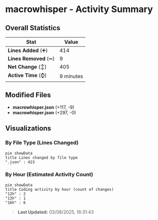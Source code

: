 # macrowhisper - Activity Summary 

## Overall Statistics

| Stat                   | Value                                                             |
| ---------------------- | ----------------------------------------------------------------- |
| **Lines Added** (➕)   | 414                                          |
| **Lines Removed** (➖) | 9                                        |
| **Net Change** (↕)    | 405                |
| **Active Time** (⌚)   | 9 minutes |


## Modified Files
- **macrowhisper.json** (+117, -9)
- **macrowhisper.json** (+297, -0)

## Visualizations

### By File Type (Lines Changed)

```mermaid
pie showData
title Lines changed by file type
".json" : 423
```

### By Hour (Estimated Activity Count)

```mermaid
pie showData
title Coding activity by hour (count of changes)
"12h" : 2
"13h" : 1
"16h" : 6
```


> **Last Updated:** 03/08/2025, 16:31:43